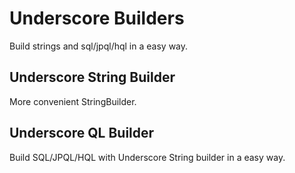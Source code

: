 # Underscore Builders
Build strings and sql/jpql/hql in a easy way.

## Underscore String Builder
More convenient StringBuilder.

## Underscore QL Builder
Build SQL/JPQL/HQL with Underscore String builder in a easy way.
